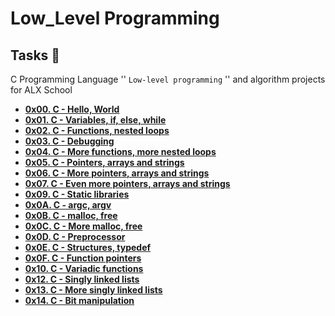 # Low_Level Programming

## Tasks :page_with_curl:

C Programming Language '' `Low-level programming` '' and algorithm projects for ALX School
 
 - **[0x00. C - Hello, World](./0x00-hello_world)**
 - **[0x01. C - Variables, if, else, while](./0x01-variables_if_else_while)**
 - **[0x02. C - Functions, nested loops](./0x02-functions_nested_loops)**
 - **[0x03. C - Debugging](./0x03-debugging)**
 - **[0x04. C - More functions, more nested loops](./0x04-more_functions_nested_loops)**
 - **[0x05. C - Pointers, arrays and strings](./0x05-pointers_arrays_strings)**
 - **[0x06. C - More pointers, arrays and strings](./0x06-pointers_arrays_strings)**
 - **[0x07. C - Even more pointers, arrays and strings](./0x07-pointers_arrays_strings)**
 - **[0x09. C - Static libraries](./0x09-static_libraries)**
 - **[0x0A. C - argc, argv](./0x0A-argc_argv)**
 - **[0x0B. C - malloc, free](./0x0B-malloc_free)**
 - **[0x0C. C - More malloc, free](./0x0C-more_malloc_free)**
 - **[0x0D. C - Preprocessor](./0x0D-preprocessor)**
 - **[0x0E. C - Structures, typedef](./0x0E-structures_typedef)**
 - **[0x0F. C - Function pointers](./0x0F-function_pointers)**
 - **[0x10. C - Variadic functions](./0x10-variadic_functions)**
 - **[0x12. C - Singly linked lists](./0x12-singly_linked_lists)**
 - **[0x13. C - More singly linked lists](./0x13-more_singly_linked_lists)**
 - **[0x14. C - Bit manipulation](./0x14-bit_manipulation)**
